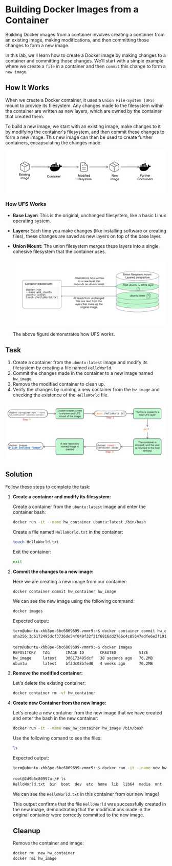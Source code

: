 # Building Docker Images from a Container

Building Docker images from a container involves creating a container from an existing image, making modifications, and then committing those changes to form a new image. 

In this lab, we'll learn how to create a Docker image by making changes to a container and committing those changes. We'll start with a simple example where we create a `file` in a container and then `commit` this change to form a `new image`. 


## How It Works

When we create a Docker container, it uses a `Union File-System (UFS)` mount to provide its filesystem. Any changes made to the filesystem within the container are written as new layers, which are owned by the container that created them. 

To build a new image, we start with an existing image, make changes to it by modifying the container's filesystem, and then commit these changes to form a new image. This new image can then be used to create further containers, encapsulating the changes made.

![alt text](./images/image-1.png)

### How UFS Works 

- **Base Layer:** This is the original, unchanged filesystem, like a basic Linux operating system.
- **Layers:** Each time you make changes (like installing software or creating files), these changes are saved as new layers on top of the base layer.
- **Union Mount:** The union filesystem merges these layers into a single, cohesive filesystem that the container uses.

    ![alt text](image.png)

    The above figure demonstrates how UFS works.

## Task
1. Create a container from the `ubuntu:latest` image and modify its filesystem by creating a file named `HelloWorld`.
2. Commit the changes made in the container to a new image named `hw_image`.
3. Remove the modified container to clean up.
4. Verify the changes by running a new container from the `hw_image` and checking the existence of the `HelloWorld` file.

![alt text](./images/image.png)


## Solution

Follow these steps to complete the task:

1. **Create a container and modify its filesystem:**

    Create a container from the `ubuntu:latest` image and enter the container bash:
    ```sh
    docker run -it --name hw_container ubuntu:latest /bin/bash
    ```

    Create a file named `HelloWorld.txt` in the container:
    ```bash
    touch HelloWorld.txt
    ```

    Exit the container:
    ```bash
    exit
    ```

2. **Commit the changes to a new image:**

    Here we are creating a new image from our container:
    ```sh
    docker container commit hw_container hw_image
    ```

    We can see the new image using the following command:
    ```bash
    docker images
    ```

    Expected output:

    ```bash
    term@ubuntu-xhb8pe-6bc6869699-vmmr9:~$ docker container commit hw_container hw_image
    sha256:3d6172495dcf3736de54f049f32f21f6816dd2766c4c85647edfe6e2f191238d

    term@ubuntu-xhb8pe-6bc6869699-vmmr9:~$ docker images
    REPOSITORY   TAG       IMAGE ID       CREATED          SIZE
    hw_image     latest    3d6172495dcf   38 seconds ago   76.2MB
    ubuntu       latest    bf3dc08bfed0   4 weeks ago      76.2MB
    ```

3. **Remove the modified container:**

    Let's delete the existing container:
    ```sh
    docker container rm -vf hw_container
    ```

4. **Create new Container from the new Image:**

    Let's create a new container from the new image that we have created and enter the bash in the new container:
    ```sh
   docker run -it --name new_hw_container hw_image /bin/bash
    ```

    Use the following comand to see the files:

    ```bash
    ls
    ```

    Expected output:

    ```bash
    term@ubuntu-xhb8pe-6bc6869699-vmmr9:~$ docker run -it --name new_hw_container hw_image /bin/bash 

    root@2d9b5c80997a:/# ls
    HelloWorld.txt  bin  boot  dev  etc  home  lib  lib64  media  mnt  opt  proc  root  run  sbin  srv  sys  tmp  usr  var
    ```

    We can see the `HelloWorld.txt` in this container from our new image!

    This output confirms that the file `HelloWorld` was successfully created in the new image, demonstrating that the modifications made in the original container were correctly committed to the new image.


    ## Cleanup

    Remove the container and image:

    ```bash
    docker rm  new_hw_container
    docker rmi hw_image
    ```
